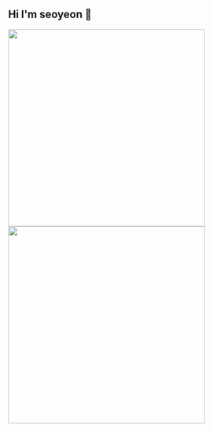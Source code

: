 ## Hi I'm seoyeon 🐰

<img align="center" src="https://github-readme-stats.vercel.app/api?username=noeyoes&theme=graywhite&show_icons=true" width="400" />
<a href="https://www.gitanimals.org/en_US?utm_medium=image&utm_source=noeyoes&utm_content=farm">
<img
  src="https://render.gitanimals.org/farms/noeyoes"
  width="400"
/>
</a>
